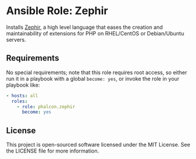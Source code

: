 # Ansible Role: Zephir

Installs [Zephir](https://github.com/phalcon/zephir), a high level language
that eases the creation and maintainability of extensions for PHP on
RHEL/CentOS or Debian/Ubuntu servers.

## Requirements

No special requirements; note that this role requires root access, so either
run it in a playbook with a global `become: yes`, or invoke the role in your
playbook like:

```yml
- hosts: all
  roles:
    - role: phalcon.zephir
      become: yes
```

## License

This project is open-sourced software licensed under the MIT License. See the LICENSE file for more information.

